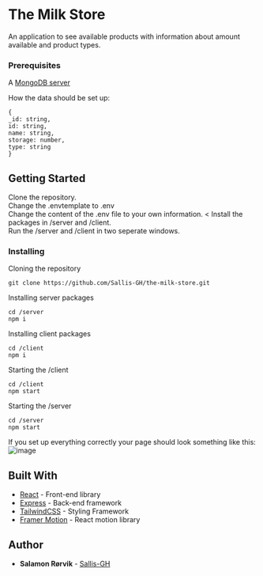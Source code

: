 # The Milk Store

An application to see available products with information about amount available and product types.

### Prerequisites

A [MongoDB server](https://www.mongodb.com/)

How the data should be set up:
```
{
_id: string,
id: string,
name: string,
storage: number,
type: string
}
```

## Getting Started

Clone the repository. <br>
Change the .envtemplate to .env <br>
Change the content of the .env file to your own information. <
Install the packages in /server and /client. <br>
Run the /server and /client in two seperate windows.

### Installing

Cloning the repository

```
git clone https://github.com/Sallis-GH/the-milk-store.git
```

Installing server packages

```
cd /server
npm i
```
Installing client packages

```
cd /client
npm i
```

Starting the /client

```
cd /client
npm start
```

Starting the /server

```
cd /server
npm start
```


If you set up everything correctly your page should look something like this:
![image](https://user-images.githubusercontent.com/74314359/215074053-2288ee14-9d3d-4fbe-bff8-b4a3ca602fe8.png)


## Built With

* [React](https://reactjs.org) - Front-end library
* [Express](https://expressjs.com/) - Back-end framework
* [TailwindCSS](https://tailwindcss.com/) - Styling Framework
* [Framer Motion](https://www.framer.com/motion/) - React motion library

## Author

* **Salamon Rørvik** - [Sallis-GH](https://github.com/Sallis-GH)
